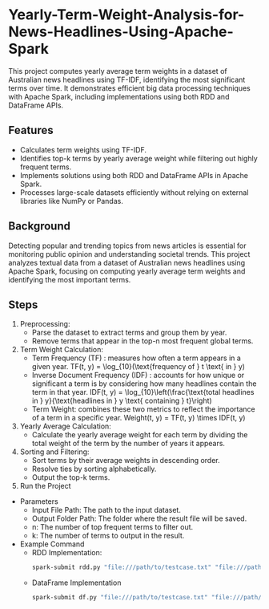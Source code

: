 # Yearly-Term-Weight-Analysis-for-News-Headlines-Using-Apache-Spark
This project computes yearly average term weights in a dataset of Australian news headlines using TF-IDF, identifying the most significant terms over time. It demonstrates efficient big data processing techniques with Apache Spark, including implementations using both RDD and DataFrame APIs.
## Features
- Calculates term weights using TF-IDF.
- Identifies top-k terms by yearly average weight while filtering out highly frequent terms.
- Implements solutions using both RDD and DataFrame APIs in Apache Spark.
- Processes large-scale datasets efficiently without relying on external libraries like NumPy or Pandas.
## Background
Detecting popular and trending topics from news articles is essential for monitoring public opinion and understanding societal trends. This project analyzes textual data from a dataset of Australian news headlines using Apache Spark, focusing on computing yearly average term weights and identifying the most important terms.
## Steps
1. Preprocessing:
   - Parse the dataset to extract terms and group them by year.
   - Remove terms that appear in the top-n most frequent global terms.
2. Term Weight Calculation:
    - Term Frequency (TF) : measures how often a term appears in a given year.
      TF(t, y) = \log_{10}(\text{frequency of } t \text{ in } y)
    - Inverse Document Frequency (IDF) : accounts for how unique or significant a term is by considering how many headlines contain the term in that year.
      IDF(t, y) = \log_{10}\left(\frac{\text{total headlines in } y}{\text{headlines in } y \text{ containing } t}\right)
    - Term Weight: combines these two metrics to reflect the importance of a term in a specific year.
      Weight(t, y) = TF(t, y) \times IDF(t, y)
3. Yearly Average Calculation:
   - Calculate the yearly average weight for each term by dividing the total weight of the term by the number of years it appears.
4. Sorting and Filtering:
   - Sort terms by their average weights in descending order.
   - Resolve ties by sorting alphabetically.
   - Output the top-k terms.
5. 	Run the Project
   - Parameters
     - Input File Path: The path to the input dataset.
     - Output Folder Path: The folder where the result file will be saved.
     - n: The number of top frequent terms to filter out.
     - k: The number of terms to output in the result.
   - Example Command
     - RDD Implementation:
       ```bash
       spark-submit rdd.py "file:///path/to/testcase.txt" "file:///path/to/output" <n> <k>
       ```
     - DataFrame Implementation
       ```bash
       spark-submit df.py "file:///path/to/testcase.txt" "file:///path/to/output" <n> <k>
       ```
